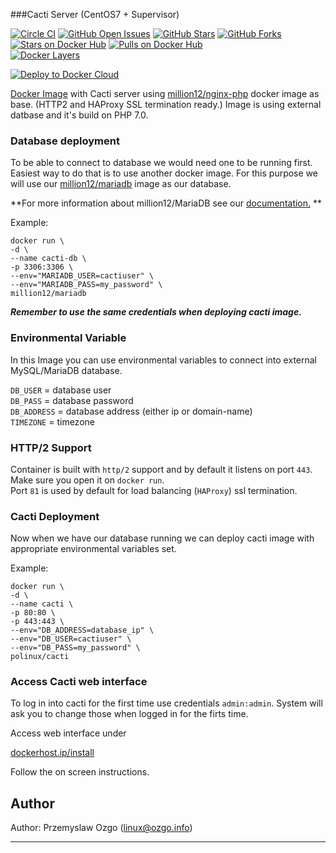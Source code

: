 ###Cacti Server (CentOS7 + Supervisor)

[![Circle CI](https://circleci.com/gh/pozgo/docker-cacti/tree/master.svg?style=svg&circle-token=f36545fc3efb2fa189ce90bd0cda6d19022eddc0)](https://circleci.com/gh/pozgo/docker-cacti/tree/master)
[![GitHub Open Issues](https://img.shields.io/github/issues/pozgo/docker-cacti.svg)](https://github.com/pozgo/docker-cacti/issues)
[![GitHub Stars](https://img.shields.io/github/stars/pozgo/docker-cacti.svg)](https://github.com/pozgo/docker-cacti)
[![GitHub Forks](https://img.shields.io/github/forks/pozgo/docker-cacti.svg)](https://github.com/pozgo/docker-cacti)  
[![Stars on Docker Hub](https://img.shields.io/docker/stars/polinux/cacti.svg)](https://hub.docker.com/r/polinux/cacti)
[![Pulls on Docker Hub](https://img.shields.io/docker/pulls/polinux/cacti.svg)](https://hub.docker.com/r/polinux/cacti)  
[![Docker Layers](https://badge.imagelayers.io/polinux/cacti:latest.svg)](https://hub.docker.com/r/polinux/cacti)

 [![Deploy to Docker Cloud](https://files.cloud.docker.com/images/deploy-to-dockercloud.svg)](https://cloud.docker.com/stack/deploy/?repo=https://github.com/pozgo/docker-cacti/tree/master)

[Docker Image](https://registry.hub.docker.com/u/polinux/cacti/) with Cacti server using [million12/nginx-php]() docker image as base. (HTTP2 and HAProxy SSL termination ready.)
Image is using external datbase and it's build on PHP 7.0.

### Database deployment
To be able to connect to database we would need one to be running first. Easiest way to do that is to use another docker image. For this purpose we will use our [million12/mariadb](https://registry.hub.docker.com/u/million12/mariadb/) image as our database.

**For more information about million12/MariaDB see our [documentation.](https://github.com/million12/docker-mariadb) **

Example:  

    docker run \
    -d \
    --name cacti-db \
    -p 3306:3306 \
    --env="MARIADB_USER=cactiuser" \
    --env="MARIADB_PASS=my_password" \
    million12/mariadb

***Remember to use the same credentials when deploying cacti image.***


### Environmental Variable
In this Image you can use environmental variables to connect into external MySQL/MariaDB database.

`DB_USER` = database user  
`DB_PASS` = database password  
`DB_ADDRESS` = database address (either ip or domain-name)  
`TIMEZONE` = timezone  

### HTTP/2 Support
Container is built with `http/2` support and by default it listens on port `443`.  
Make sure you open it on `docker run`.  
Port `81` is used by default for load balancing (`HAProxy`) ssl termination.

### Cacti Deployment
Now when we have our database running we can deploy cacti image with appropriate environmental variables set.

Example:  

    docker run \
    -d \
    --name cacti \
    -p 80:80 \
    -p 443:443 \
    --env="DB_ADDRESS=database_ip" \
    --env="DB_USER=cactiuser" \
    --env="DB_PASS=my_password" \
    polinux/cacti

### Access Cacti web interface
To log in into cacti for the first time use credentials `admin:admin`. System will ask you to change those when logged in for the firts time.

Access web interface under

[dockerhost.ip/install]()  

Follow the on screen instructions.

## Author

Author: Przemyslaw Ozgo (<linux@ozgo.info>)

---

